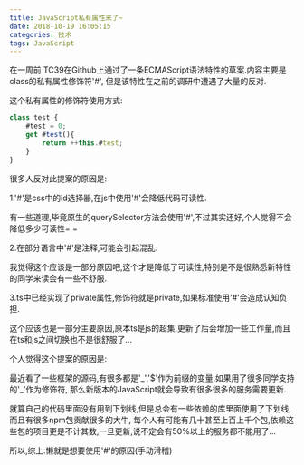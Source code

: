 ```yaml
---
title: JavaScript私有属性来了~
date: 2018-10-19 16:05:15
categories: 技术
tags: JavaScript
---
```

在一周前 TC39在Github上通过了一条ECMAScript语法特性的草案.内容主要是class的私有属性修饰符'#',
但是该特性在之前的调研中遭遇了大量的反对.
<!--more-->
这个私有属性的修饰符使用方式:
```JavaScript
class test {
    #test = 0;
    get #test(){
        return ++this.#test;
    }
}
```
很多人反对此提案的原因是:

1.'#'是css中的id选择器,在js中使用'#'会降低代码可读性.

有一些道理,毕竟原生的querySelector方法会使用'#',不过其实还好,个人觉得不会降低多少可读性= =

2.在部分语言中'#'是注释,可能会引起混乱.

我觉得这个应该是一部分原因吧,这个才是降低了可读性,特别是不是很熟悉新特性的同学来读会有一些不舒服.

3.ts中已经实现了private属性,修饰符就是private,如果标准使用'#'会造成认知负担.

这个应该也是一部分主要原因,原本ts是js的超集,更新了后会增加一些工作量,而且在ts和js之间切换也不是很舒服了...

个人觉得这个提案的原因是:

最近看了一些框架的源码,有很多都是'\_','$'作为前缀的变量.如果用了很多同学支持的'\_'作为修饰符,
那么新版本的JavaScript就会导致有很多很多的服务需要更新.

就算自己的代码里面没有用到下划线,但是总会有一些依赖的库里面使用了下划线,而且有很多npm包贡献很多的大牛,
每个人有可能有几十甚至上百上千个包,依赖这些包的项目更是不计其数,一旦更新,说不定会有50%以上的服务都不能用了...

所以,综上:懒就是想要使用'#'的原因(手动滑稽)
